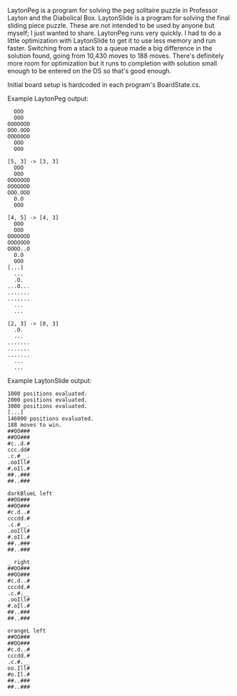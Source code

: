 LaytonPeg is a program for solving the peg solitaire puzzle in Professor Layton and the Diabolical Box. LaytonSlide is a program for solving the final sliding piece puzzle. These are not intended to be used by anyone but myself; I just wanted to share. LaytonPeg runs very quickly. I had to do a little optimization with LaytonSlide to get it to use less memory and run faster. Switching from a stack to a queue made a big difference in the solution found, going from 10,430 moves to 188 moves. There's definitely more room for optimization but it runs to completion with solution small enough to be entered on the DS so that's good enough.

Initial board setup is hardcoded in each program's BoardState.cs.

Example LaytonPeg output:

```
  OOO
  OOO
OOOOOOO
OOO.OOO
OOOOOOO
  OOO
  OOO

[5, 3] -> [3, 3]
  OOO
  OOO
OOOOOOO
OOOOOOO
OOO.OOO
  O.O
  OOO

[4, 5] -> [4, 3]
  OOO
  OOO
OOOOOOO
OOOOOOO
OOOO..O
  O.O
  OOO
[...]
  ...
  .O.
...O...
.......
.......
  ...
  ...

[2, 3] -> [0, 3]
  .O.
  ...
.......
.......
.......
  ...
  ...
```

Example LaytonSlide output:

```
1000 positions evaluated.
2000 positions evaluated.
3000 positions evaluated.
[...]
146000 positions evaluated.
188 moves to win.
##OO###
##OO###
#c..d.#
ccc.dd#
.c.#__.
.ooIll#
#.oIl.#
##..###
##..###

darkBlueL left
##OO###
##OO###
#c.d..#
cccdd.#
.c.#__.
.ooIll#
#.oIl.#
##..###
##..###

_ right
##OO###
##OO###
#c.d..#
cccdd.#
.c.#.__
.ooIll#
#.oIl.#
##..###
##..###

orangeL left
##OO###
##OO###
#c.d..#
cccdd.#
.c.#.__
oo.Ill#
#o.Il.#
##..###
##..###
```
